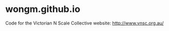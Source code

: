 wongm.github.io
===============
Code for the Victorian N Scale Collective website:
http://www.vnsc.org.au/
